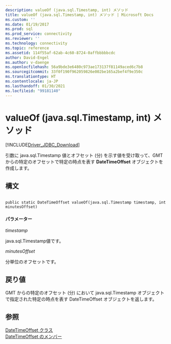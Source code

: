 ```yaml
---
description: valueOf (java.sql.Timestamp, int) メソッド
title: valueOf (java.sql.Timestamp, int) メソッド | Microsoft Docs
ms.custom: ''
ms.date: 01/19/2017
ms.prod: sql
ms.prod_service: connectivity
ms.reviewer: ''
ms.technology: connectivity
ms.topic: reference
ms.assetid: 114f55af-62ab-4c60-8724-0affbbbbbcdc
author: David-Engel
ms.author: v-daenge
ms.openlocfilehash: 56a9bde3e6480c973ae173137f81149aced6c7b8
ms.sourcegitcommit: 33f0f190f962059826e002be165a2bef4f9e350c
ms.translationtype: HT
ms.contentlocale: ja-JP
ms.lasthandoff: 01/30/2021
ms.locfileid: "99181140"
---
```

# <a name="valueof-method-javasqltimestamp-int"></a>valueOf (java.sql.Timestamp, int) メソッド
[!INCLUDE[Driver_JDBC_Download](../../../includes/driver_jdbc_download.md)]

  引数に java.sql.Timestamp 値とオフセット (分) を示す値を受け取って、GMT からの特定のオフセットで特定の時点を表す **DateTimeOffset** オブジェクトを作成します。  
  
## <a name="syntax"></a>構文  
  
```  
  
public static DateTimeOffset valueOf(java.sql.Timestamp timestamp, int minutesOffset)  
```  
  
#### <a name="parameters"></a>パラメーター  
 *timestamp*  
  
 java.sql.Timestamp値です。  
  
 *minutesOffset*  
  
 分単位のオフセットです。  
  
## <a name="return-value"></a>戻り値  
 GMT からの特定のオフセット (分) において java.sql.Timestamp オブジェクトで指定された特定の時点を表す DateTimeOffset オブジェクトを返します。  
  
## <a name="see-also"></a>参照  
 [DateTimeOffset クラス](../../../connect/jdbc/reference/datetimeoffset-class.md)   
 [DateTimeOffset のメンバー](../../../connect/jdbc/reference/datetimeoffset-members.md)  
  
  
